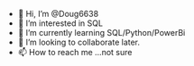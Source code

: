 - 👋 Hi, I’m @Doug6638
- 👀 I’m interested in SQL
- 🌱 I’m currently learning SQL/Python/PowerBi
- 💞️ I’m looking to collaborate later.
- 📫 How to reach me ...not sure

<!---
Doug6638/Doug6638 is a ✨ special ✨ repository because its `README.md` (this file) appears on your GitHub profile.
You can click the Preview link to take a look at your changes.
--->
